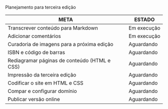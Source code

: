 Planejamento para terceira edição

| META | ESTADO | 
|------|--------| 
| Transcrever conteúdo para Markdown | Em execução |
| Adicionar comentários | Em execução |
| Curadoria de imagens para a próxima edição | Aguardando |
| ISBN e código de barras | Aguardando |
| Rediagramar páginas de conteúdo (HTML e CSS) | Aguardando |
| Impressão da terceira edição | Aguardando |
| Codificar o site em HTML e CSS | Aguardando |
| Compar e configurar domínio | Aguardando |
| Publicar versão online | Aguardando |
